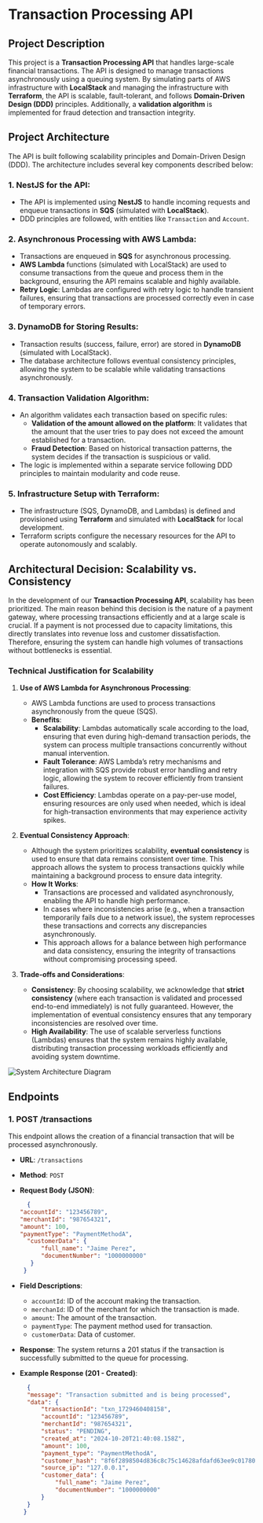 
# Transaction Processing API

## Project Description

This project is a **Transaction Processing API** that handles large-scale financial transactions. The API is designed to manage transactions asynchronously using a queuing system. By simulating parts of AWS infrastructure with **LocalStack** and managing the infrastructure with **Terraform**, the API is scalable, fault-tolerant, and follows **Domain-Driven Design (DDD)** principles. Additionally, a **validation algorithm** is implemented for fraud detection and transaction integrity.

## Project Architecture

The API is built following scalability principles and Domain-Driven Design (DDD). The architecture includes several key components described below:

### 1. **NestJS for the API**:
   - The API is implemented using **NestJS** to handle incoming requests and enqueue transactions in **SQS** (simulated with **LocalStack**).
   - DDD principles are followed, with entities like `Transaction` and `Account`.

### 2. **Asynchronous Processing with AWS Lambda**:
   - Transactions are enqueued in **SQS** for asynchronous processing.
   - **AWS Lambda** functions (simulated with LocalStack) are used to consume transactions from the queue and process them in the background, ensuring the API remains scalable and highly available.
   - **Retry Logic**: Lambdas are configured with retry logic to handle transient failures, ensuring that transactions are processed correctly even in case of temporary errors.

### 3. **DynamoDB for Storing Results**:
   - Transaction results (success, failure, error) are stored in **DynamoDB** (simulated with LocalStack).
   - The database architecture follows eventual consistency principles, allowing the system to be scalable while validating transactions asynchronously.

### 4. **Transaction Validation Algorithm**:
   - An algorithm validates each transaction based on specific rules:
     - **Validation of the amount allowed on the platform**: It validates that the amount that the user tries to pay does not exceed the amount established for a transaction.
     - **Fraud Detection**: Based on historical transaction patterns, the system decides if the transaction is suspicious or valid.
   - The logic is implemented within a separate service following DDD principles to maintain modularity and code reuse.

### 5. **Infrastructure Setup with Terraform**:
   - The infrastructure (SQS, DynamoDB, and Lambdas) is defined and provisioned using **Terraform** and simulated with **LocalStack** for local development.
   - Terraform scripts configure the necessary resources for the API to operate autonomously and scalably.

## Architectural Decision: Scalability vs. Consistency

In the development of our **Transaction Processing API**, scalability has been prioritized. The main reason behind this decision is the nature of a payment gateway, where processing transactions efficiently and at a large scale is crucial. If a payment is not processed due to capacity limitations, this directly translates into revenue loss and customer dissatisfaction. Therefore, ensuring the system can handle high volumes of transactions without bottlenecks is essential.

### Technical Justification for Scalability

1. **Use of AWS Lambda for Asynchronous Processing**:
   - AWS Lambda functions are used to process transactions asynchronously from the queue (SQS).
   - **Benefits**:
     - **Scalability**: Lambdas automatically scale according to the load, ensuring that even during high-demand transaction periods, the system can process multiple transactions concurrently without manual intervention.
     - **Fault Tolerance**: AWS Lambda’s retry mechanisms and integration with SQS provide robust error handling and retry logic, allowing the system to recover efficiently from transient failures.
     - **Cost Efficiency**: Lambdas operate on a pay-per-use model, ensuring resources are only used when needed, which is ideal for high-transaction environments that may experience activity spikes.

2. **Eventual Consistency Approach**:
   - Although the system prioritizes scalability, **eventual consistency** is used to ensure that data remains consistent over time. This approach allows the system to process transactions quickly while maintaining a background process to ensure data integrity.
   - **How It Works**:
     - Transactions are processed and validated asynchronously, enabling the API to handle high performance.
     - In cases where inconsistencies arise (e.g., when a transaction temporarily fails due to a network issue), the system reprocesses these transactions and corrects any discrepancies asynchronously.
     - This approach allows for a balance between high performance and data consistency, ensuring the integrity of transactions without compromising processing speed.

3. **Trade-offs and Considerations**:
   - **Consistency**: By choosing scalability, we acknowledge that **strict consistency** (where each transaction is validated and processed end-to-end immediately) is not fully guaranteed. However, the implementation of eventual consistency ensures that any temporary inconsistencies are resolved over time.
   - **High Availability**: The use of scalable serverless functions (Lambdas) ensures that the system remains highly available, distributing transaction processing workloads efficiently and avoiding system downtime.

![System Architecture Diagram](https://drive.google.com/file/d/1tijb82c2BOkjjS3PWskUNGRzcCyUD_MY/view?usp=drive_link)


## Endpoints

### 1. **POST /transactions**

This endpoint allows the creation of a financial transaction that will be processed asynchronously.

- **URL**: `/transactions`
- **Method**: `POST`
- **Request Body (JSON)**:
  ```json
    {
  "accountId": "123456789",
  "merchantId": "987654321",
  "amount": 100,
  "paymentType": "PaymentMethodA",
	"customerData": {
		"full_name": "Jaime Perez",
		"documentNumber": "1000000000"
	 }
   }
  ```
- **Field Descriptions**:
  - `accountId`: ID of the account making the transaction.
  - `merchanId`: ID of the merchant for which the transaction is made.
  - `amount`: The amount of the transaction.
  - `paymentType`: The payment method used for transaction.
  - `customerData`: Data of customer.

- **Response**: The system returns a 201 status if the transaction is successfully submitted to the queue for processing.

- **Example Response (201 - Created)**:
  ```json
    {
	"message": "Transaction submitted and is being processed",
	"data": {
		"transactionId": "txn_1729460408158",
		"accountId": "123456789",
		"merchantId": "987654321",
		"status": "PENDING",
		"created_at": "2024-10-20T21:40:08.158Z",
		"amount": 100,
		"payment_type": "PaymentMethodA",
		"customer_hash": "8f6f2898504d836c8c75c14628afdafd63ee9c017802b4c36d6fa3c879c5f4e5",
		"source_ip": "127.0.0.1",
		"customer_data": {
			"full_name": "Jaime Perez",
			"documentNumber": "1000000000"
		}
	}
   }
  ```